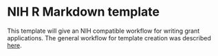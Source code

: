 NIH R Markdown template
=====

This template will give an NIH compatible workflow for writing grant applications. The general workflow for template creation was described [here](https://www.gerkelab.com/blog/2019/04/manipulating-latex-in-rmd/).
